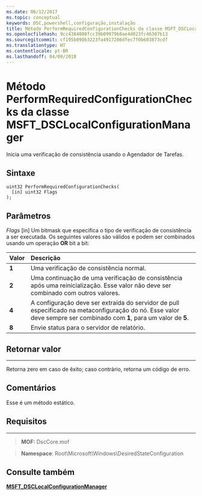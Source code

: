 ```yaml
---
ms.date: 06/12/2017
ms.topic: conceptual
keywords: DSC,powershell,configuração,instalação
title: Método PerformRequiredConfigurationChecks da classe MSFT_DSCLocalConfigurationManager
ms.openlocfilehash: 9cc4384088fcc39b09979b8ae4d023fc46307b13
ms.sourcegitcommit: cf195b090b3223fa4917206dfec7f0b603873cdf
ms.translationtype: HT
ms.contentlocale: pt-BR
ms.lasthandoff: 04/09/2018
---
```

# <a name="performrequiredconfigurationchecks-method-of-the-msftdsclocalconfigurationmanager-class"></a>Método PerformRequiredConfigurationChecks da classe MSFT_DSCLocalConfigurationManager

Inicia uma verificação de consistência usando o Agendador de Tarefas.

<a name="syntax"></a>Sintaxe
------

```mof
uint32 PerformRequiredConfigurationChecks(
  [in] uint32 Flags
);
```

<a name="parameters"></a>Parâmetros
----------

*Flags* \[in\] Um bitmask que especifica o tipo de verificação de consistência a ser executada. Os seguintes valores são válidos e podem ser combinados usando um operação **OR** bit a bit:

|Valor |Descrição |
|:--- |:---|
|**1** | Uma verificação de consistência normal. |
|**2** | Uma continuação de uma verificação de consistência após uma reinicialização. Esse valor não deve ser combinado com outros valores. |
|**4** | A configuração deve ser extraída do servidor de pull especificado na metaconfiguração do nó. Esse valor deve sempre ser combinado com **1**, para um valor de **5**. |
|**8** | Envie status para o servidor de relatório. |

## <a name="return-value"></a>Retornar valor
------------

Retorna zero em caso de êxito; caso contrário, retorna um código de erro.

## <a name="remarks"></a>Comentários

Esse é um método estático.

## <a name="requirements"></a>Requisitos
------------
>**MOF:** DscCore.mof

>**Namespace**: Root\Microsoft\Windows\DesiredStateConfiguration


## <a name="see-also"></a>Consulte também


[**MSFT_DSCLocalConfigurationManager**](msft-dsclocalconfigurationmanager.md)
